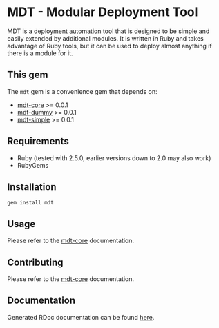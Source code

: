 # MDT - Modular Deployment Tool

MDT is a deployment automation tool that is designed to be simple and easily extended by additional modules. It is written in Ruby and takes advantage of Ruby tools, but it can be used to deploy almost anything if there is a module for it.

## This gem

The `mdt` gem is a convenience gem that depends on:

* [mdt-core](https://github.com/Phitherek/mdt-core "mdt-core") >= 0.0.1
* [mdt-dummy](https://github.com/Phitherek/mdt-dummy "mdt-dummy") >= 0.0.1
* [mdt-simple](https://github.com/Phitherek/mdt-simple "mdt-simple") >= 0.0.1

## Requirements

* Ruby (tested with 2.5.0, earlier versions down to 2.0 may also work)
* RubyGems

## Installation

`gem install mdt`

## Usage

Please refer to the [mdt-core](https://github.com/Phitherek/mdt-core "mdt-core") documentation.

## Contributing

Please refer to the [mdt-core](https://github.com/Phitherek/mdt-core "mdt-core") documentation.

## Documentation

Generated RDoc documentation can be found [here](https://rubydoc.info/github/Phitherek/mdt "here").